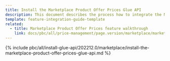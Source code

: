 ```yaml
---
title: Install the Marketplace Product Offer Prices Glue API
description: This document describes the process how to integrate the Marketplace Product Offer Prices Glue API feature into a Spryker project.
template: feature-integration-guide-template
related:
  - title: Marketplace Product Offer Prices feature walkthrough
    link: docs/pbc/all/price-management/page.version/marketplace/marketplace-product-offer-prices-feature-overview.html
---
```


{% include pbc/all/install-glue-api/202212.0/marketplace/install-the-marketplace-product-offer-prices-glue-api.md %} <!-- To edit, see /_includes/pbc/all/install-glue-api/202212.0/marketplace/install-the-marketplace-product-offer-prices-glue-api.md -->
